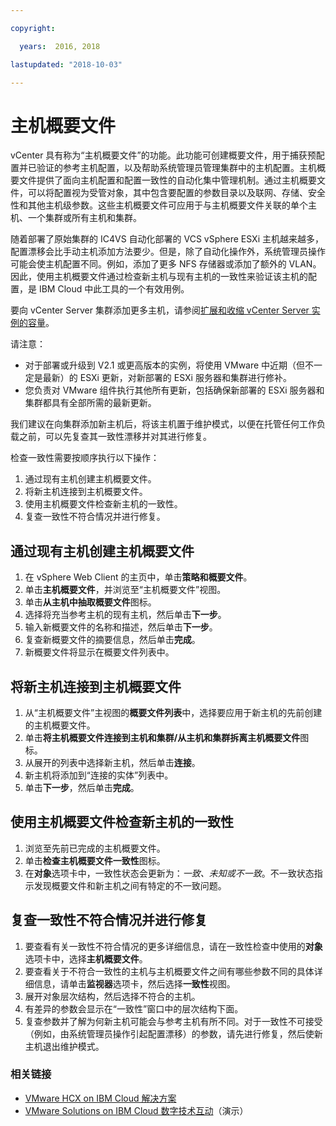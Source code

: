 ```yaml
---

copyright:

  years:  2016, 2018

lastupdated: "2018-10-03"

---
```


#	主机概要文件

vCenter 具有称为“主机概要文件”的功能。此功能可创建概要文件，用于捕获预配置并已验证的参考主机配置，以及帮助系统管理员管理集群中的主机配置。主机概要文件提供了面向主机配置和配置一致性的自动化集中管理机制。通过主机概要文件，可以将配置视为受管对象，其中包含要配置的参数目录以及联网、存储、安全性和其他主机级参数。这些主机概要文件可应用于与主机概要文件关联的单个主机、一个集群或所有主机和集群。

随着部署了原始集群的 IC4VS 自动化部署的 VCS vSphere ESXi 主机越来越多，配置漂移会比手动主机添加方法要少。但是，除了自动化操作外，系统管理员操作可能会使主机配置不同。例如，添加了更多 NFS 存储器或添加了额外的 VLAN。因此，使用主机概要文件通过检查新主机与现有主机的一致性来验证该主机的配置，是 IBM Cloud 中此工具的一个有效用例。

要向 vCenter Server 集群添加更多主机，请参阅[扩展和收缩 vCenter Server 实例的容量](../../vcenter/vc_addingremovingservers.html)。

请注意：
*	对于部署或升级到 V2.1 或更高版本的实例，将使用 VMware 中近期（但不一定是最新）的 ESXi 更新，对新部署的 ESXi 服务器和集群进行修补。
*	您负责对 VMware 组件执行其他所有更新，包括确保新部署的 ESXi 服务器和集群都具有全部所需的最新更新。

我们建议在向集群添加新主机后，将该主机置于维护模式，以便在托管任何工作负载之前，可以先复查其一致性漂移并对其进行修复。

检查一致性需要按顺序执行以下操作：
1.	通过现有主机创建主机概要文件。
2.	将新主机连接到主机概要文件。
3.	使用主机概要文件检查新主机的一致性。
4.	复查一致性不符合情况并进行修复。

##	通过现有主机创建主机概要文件

1.	在 vSphere Web Client 的主页中，单击**策略和概要文件**。
2.	单击**主机概要文件**，并浏览至“主机概要文件”视图。
3.	单击**从主机中抽取概要文件**图标。
4.	选择将充当参考主机的现有主机，然后单击**下一步**。
5.	输入新概要文件的名称和描述，然后单击**下一步**。
6.	复查新概要文件的摘要信息，然后单击**完成**。
7.	新概要文件将显示在概要文件列表中。

##	将新主机连接到主机概要文件

1.	从“主机概要文件”主视图的**概要文件列表**中，选择要应用于新主机的先前创建的主机概要文件。
2.	单击**将主机概要文件连接到主机和集群/从主机和集群拆离主机概要文件**图标。
3.	从展开的列表中选择新主机，然后单击**连接**。
4.	新主机将添加到“连接的实体”列表中。
5.	单击**下一步**，然后单击**完成**。

##	使用主机概要文件检查新主机的一致性

1.	浏览至先前已完成的主机概要文件。
2.	单击**检查主机概要文件一致性**图标。
3.	在**对象**选项卡中，一致性状态会更新为：_一致、未知或不一致_。不一致状态指示发现概要文件和新主机之间有特定的不一致问题。

##	复查一致性不符合情况并进行修复

1.	要查看有关一致性不符合情况的更多详细信息，请在一致性检查中使用的**对象**选项卡中，选择**主机概要文件**。
2.	要查看关于不符合一致性的主机与主机概要文件之间有哪些参数不同的具体详细信息，请单击**监视器**选项卡，然后选择**一致性**视图。
3.	展开对象层次结构，然后选择不符合的主机。
4.	有差异的参数会显示在“一致性”窗口中的层次结构下面。
5.	复查参数并了解为何新主机可能会与参考主机有所不同。对于一致性不可接受（例如，由系统管理员操作引起配置漂移）的参数，请先进行修复，然后使新主机退出维护模式。

### 相关链接

* [VMware HCX on IBM Cloud 解决方案](https://www.ibm.com/cloud/garage/files/HCX_Architecture_Design.pdf)
* [VMware Solutions on IBM Cloud 数字技术互动](https://ibm-dte.mybluemix.net/ibm-vmware)（演示）
